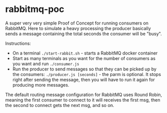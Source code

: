 # rabbitmq-poc
A super very very simple Proof of Concept for running consumers on RabbitMQ. Here to simulate a heavy processing the producer basically sends a message containing the total seconds the consumer will be "busy".

Instructions:
- On a terminal `./start-rabbit.sh` - starts a RabbitMQ docker container
- Start as many terminals as you want for the number of consumers as you want and run `./consumer.js`
- Run the producer to send messages so that they can be picked up by the consumers: `./producer.js [seconds]` - the parm is optional. It stops right after sending the message, then you will have to run it again for producing more messages.

The default routing message configuration for RabbitMQ uses Round Robin, meaning the first consumer to connect to it will receives the first msg, then the second to connect gets the next msg, and so on.

